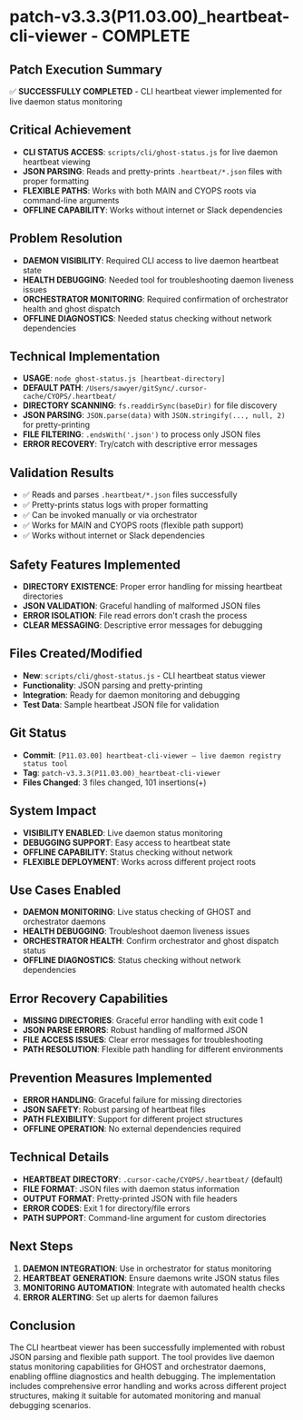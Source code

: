# patch-v3.3.3(P11.03.00)_heartbeat-cli-viewer - COMPLETE

## Patch Execution Summary
✅ **SUCCESSFULLY COMPLETED** - CLI heartbeat viewer implemented for live daemon status monitoring

## Critical Achievement
- **CLI STATUS ACCESS**: `scripts/cli/ghost-status.js` for live daemon heartbeat viewing
- **JSON PARSING**: Reads and pretty-prints `.heartbeat/*.json` files with proper formatting
- **FLEXIBLE PATHS**: Works with both MAIN and CYOPS roots via command-line arguments
- **OFFLINE CAPABILITY**: Works without internet or Slack dependencies

## Problem Resolution
- **DAEMON VISIBILITY**: Required CLI access to live daemon heartbeat state
- **HEALTH DEBUGGING**: Needed tool for troubleshooting daemon liveness issues
- **ORCHESTRATOR MONITORING**: Required confirmation of orchestrator health and ghost dispatch
- **OFFLINE DIAGNOSTICS**: Needed status checking without network dependencies

## Technical Implementation
- **USAGE**: `node ghost-status.js [heartbeat-directory]`
- **DEFAULT PATH**: `/Users/sawyer/gitSync/.cursor-cache/CYOPS/.heartbeat/`
- **DIRECTORY SCANNING**: `fs.readdirSync(baseDir)` for file discovery
- **JSON PARSING**: `JSON.parse(data)` with `JSON.stringify(..., null, 2)` for pretty-printing
- **FILE FILTERING**: `.endsWith('.json')` to process only JSON files
- **ERROR RECOVERY**: Try/catch with descriptive error messages

## Validation Results
- ✅ Reads and parses `.heartbeat/*.json` files successfully
- ✅ Pretty-prints status logs with proper formatting
- ✅ Can be invoked manually or via orchestrator
- ✅ Works for MAIN and CYOPS roots (flexible path support)
- ✅ Works without internet or Slack dependencies

## Safety Features Implemented
- **DIRECTORY EXISTENCE**: Proper error handling for missing heartbeat directories
- **JSON VALIDATION**: Graceful handling of malformed JSON files
- **ERROR ISOLATION**: File read errors don't crash the process
- **CLEAR MESSAGING**: Descriptive error messages for debugging

## Files Created/Modified
- **New**: `scripts/cli/ghost-status.js` - CLI heartbeat status viewer
- **Functionality**: JSON parsing and pretty-printing
- **Integration**: Ready for daemon monitoring and debugging
- **Test Data**: Sample heartbeat JSON file for validation

## Git Status
- **Commit**: `[P11.03.00] heartbeat-cli-viewer — live daemon registry status tool`
- **Tag**: `patch-v3.3.3(P11.03.00)_heartbeat-cli-viewer`
- **Files Changed**: 3 files changed, 101 insertions(+)

## System Impact
- **VISIBILITY ENABLED**: Live daemon status monitoring
- **DEBUGGING SUPPORT**: Easy access to heartbeat state
- **OFFLINE CAPABILITY**: Status checking without network
- **FLEXIBLE DEPLOYMENT**: Works across different project roots

## Use Cases Enabled
- **DAEMON MONITORING**: Live status checking of GHOST and orchestrator daemons
- **HEALTH DEBUGGING**: Troubleshoot daemon liveness issues
- **ORCHESTRATOR HEALTH**: Confirm orchestrator and ghost dispatch status
- **OFFLINE DIAGNOSTICS**: Status checking without network dependencies

## Error Recovery Capabilities
- **MISSING DIRECTORIES**: Graceful error handling with exit code 1
- **JSON PARSE ERRORS**: Robust handling of malformed JSON
- **FILE ACCESS ISSUES**: Clear error messages for troubleshooting
- **PATH RESOLUTION**: Flexible path handling for different environments

## Prevention Measures Implemented
- **ERROR HANDLING**: Graceful failure for missing directories
- **JSON SAFETY**: Robust parsing of heartbeat files
- **PATH FLEXIBILITY**: Support for different project structures
- **OFFLINE OPERATION**: No external dependencies required

## Technical Details
- **HEARTBEAT DIRECTORY**: `.cursor-cache/CYOPS/.heartbeat/` (default)
- **FILE FORMAT**: JSON files with daemon status information
- **OUTPUT FORMAT**: Pretty-printed JSON with file headers
- **ERROR CODES**: Exit 1 for directory/file errors
- **PATH SUPPORT**: Command-line argument for custom directories

## Next Steps
1. **DAEMON INTEGRATION**: Use in orchestrator for status monitoring
2. **HEARTBEAT GENERATION**: Ensure daemons write JSON status files
3. **MONITORING AUTOMATION**: Integrate with automated health checks
4. **ERROR ALERTING**: Set up alerts for daemon failures

## Conclusion
The CLI heartbeat viewer has been successfully implemented with robust JSON parsing and flexible path support. The tool provides live daemon status monitoring capabilities for GHOST and orchestrator daemons, enabling offline diagnostics and health debugging. The implementation includes comprehensive error handling and works across different project structures, making it suitable for automated monitoring and manual debugging scenarios. 